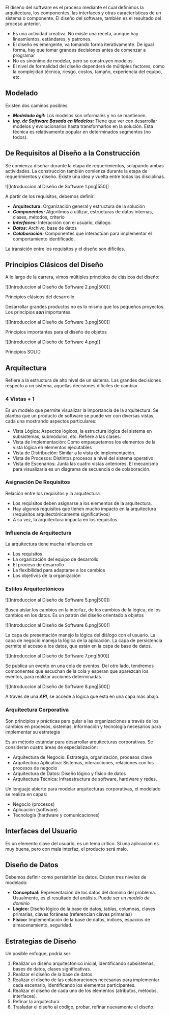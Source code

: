 El diseño del software es el proceso mediante el cual definimos la arquitectura, los componentes, las interfaces y otras características de un sistema o componente. El diseño del software, también es el resultado del proceso anterior.

- Es una actividad creativa. No existe una receta, aunque hay lineamientos, estándares, y patrones.
- El diseño es emergente, va tomando forma iterativamente. De igual forma, hay que tomar grandes decisiones antes de comenzar a programar
- No es sinónimo de modelar, pero se construyen modelos.
- El nivel de formalidad del diseño dependerá de múltiples factores, como la complejidad técnica, riesgo, costos, tamaño, experiencia del equipo, etc.

## Modelado

Existen dos caminos posibles:

- ***Modelado ágil:*** Los modelos son informales y no se mantienen.
- ***Ing. de Software Basada en Modelos:*** Tiene que ver con desarrollar modelos y evolucionarlos hasta transformarlos en la solución. Esta técnica es relativamente popular en determinados segmentos (no todos).

## De Requisitos al Diseño a la Construcción

Se comienza diseñar durante la etapa de requerimientos, solapando ambas actividades. La construcción también comienza durante la etapa de requerimientos y diseño. Existe una idea y vuelta entre todas las disciplinas.

![[Introduccion al Diseño de Software 1.png|550]]

A partir de los requisitos, debemos definir:

- **Arquitectura:** Organización general y estructura de la solución
- ***Componentes:*** Algoritmos a utilizar, estructuras de datos internas, clases, métodos, criterio
- ***Interfaces:*** Interacción con el usuario, diálogo.
- ***Datos:*** Archivo, base de datos
- ***Colaboración:*** Componentes que interactúan para implementar el comportamiento identificado.

La transición entre los requisitos y el diseño son difíciles.

## Principios Clásicos del Diseño

A lo largo de la carrera, vimos múltiples principios de clásicos del diseño:

![[Introduccion al Diseño de Software 2.png|500]]

Principios clásicos del desarrollo

Desarrollar grandes productos no es lo mismo que los pequeños proyectos. Los principios ***son*** importantes.

![[Introduccion al Diseño de Software 3.png|500]]

Principios importantes para el diseño de objetos

![[Introduccion al Diseño de Software 4.png]]

Principios SOLID

## Arquitectura

Refiere a la estructura de alto nivel de un sistema. Las grandes decisiones respecto a un sistema, aquellas decisiones difíciles de cambiar.

### 4 Vistas + 1

Es un modelo que permite visualizar la importancia de la arquitectura. Se plantea que un producto de software se puede ver con diversas vistas, cada una mostrando aspectos particulares:

- Vista Lógica: Aspectos lógicos, la estructura lógica del sistema en subsistemas, submódulos, etc. Refiere a las clases.
- Vista de Implementación: Como empaquetamos los elementos de la vista lógica en elementos ejecutables
- Vista de Distribución: Similar a la vista de implementación.
- Vista de Procesos: Distintos procesos a nivel del sistema operativo.
- Vista de Escenarios: Junta las cuatro vistas anteriores. El mecanismo para visualizarla es un diagrama de secuencia o de colaboración.

### Asignación De Requisitos

Relación entre los requisitos y la arquitectura

- Los requisitos deben asignarse a los elementos de la arquitectura.
- Hay algunos requisitos que tienen mucho impacto en la arquitectura (requisitos arquitectónicamente significativos)
- A su vez, la arquitectura impacta en los requisitos.

### Influencia de Arquitectura

La arquitectura tiene mucha influencia en:

- Los requisitos
- La organización del equipo de desarrollo
- El proceso de desarrollo
- La flexibilidad para adaptarse a los cambios
- Los objetivos de la organización

### Estilos Arquitectónicos

![[Introduccion al Diseño de Software 5.png|500]]

Busca aislar los cambios en la interfaz, de los cambios de la lógica, de los cambios en los datos. Es un patrón del diseño orientado a objetos

![[Introduccion al Diseño de Software 6.png|500]]

La capa de presentación manejo la lógica del diálogo con el usuario. La capa de negocio maneja la lógica de la aplicación. La capa de persistencia permite el acceso a los datos, que están en la capa de base de datos.

![[Introduccion al Diseño de Software 7.png|500]]

Se publica un evento en una cola de eventos. Del otro lado, tendremos componentes que escuchan de la cola y esperan que aparezcan los eventos, para realizar acciones determinadas.

![[Introduccion al Diseño de Software 8.png|500]]

A través de una ***API***, se accede a lógica que está en una capa más abajo.

### Arquitectura Corporativa

Son principios y prácticas para guiar a las organizaciones a través de los cambios en procesos, sistemas, información y tecnología necesarios para implementar su estrategia

Es un método estándar para desarrollar arquitecturas corporativas. Se consideran cuatro áreas de especialización:

- Arquitectura de Negocio: Estrategia, organización, procesos clave
- Arquitectura Aplicativa: Sistemas, interacciones, relaciones con los procesos de negocio
- Arquitectura de Datos: Diseño lógico y físico de datos
- Arquitectura Técnica: Infraestructura de software, hardware y redes.

Un lenguaje abierto para modelar arquitecturas corporativas, el modelado se realiza en capas:

- Negocio (procesos)
- Aplicación (software)
- Tecnología (hardware y comunicaciones)

## Interfaces del Usuario

Es un elemento clave del usuario, es un tema crítico. Si una aplicación es muy buena, pero con mala interfaz, el producto será malo.

## Diseño de Datos

Debemos definir como persistirán los datos. Existen tres niveles de modelado:

- **Conceptual:** Representación de los datos del dominio del problema. Usualmente, es el resultado del análisis. Puede ser un *modelo de dominio*
- **Lógico:** Diseño lógico de la base de datos, tablas, columnas, claves primarias, claves foráneas (referencian claves primarias)
- **Físico:** Implementación de la base de datos, índices, espacios de almacenamiento, seguridad.

## Estrategias de Diseño

Un posible enfoque, podría ser:

1. Realizar un diseño arquitectónico inicial, identificando subsistemas, bases de datos, clases significativas.
2. Realizar el diseño de la base de datos.
3. Realizar el diseño de las colaboraciones necesarias para implementar cada escenario, identificando los elementos participantes.
4. Realizar el diseño de cada uno de los elementos (atributos, métodos, interfaces).
5. Refinar la arquitectura.
6. Trasladar el diseño al código, probar, refinar nuevamente el diseño.
